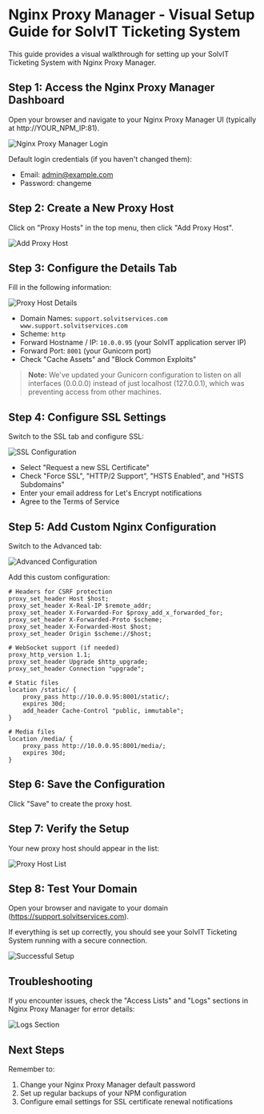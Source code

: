 # Nginx Proxy Manager - Visual Setup Guide for SolvIT Ticketing System

This guide provides a visual walkthrough for setting up your SolvIT Ticketing System with Nginx Proxy Manager.

## Step 1: Access the Nginx Proxy Manager Dashboard

Open your browser and navigate to your Nginx Proxy Manager UI (typically at http://YOUR_NPM_IP:81).

![Nginx Proxy Manager Login](https://i.imgur.com/JsKgxX4.png)

Default login credentials (if you haven't changed them):
- Email: admin@example.com
- Password: changeme

## Step 2: Create a New Proxy Host

Click on "Proxy Hosts" in the top menu, then click "Add Proxy Host".

![Add Proxy Host](https://i.imgur.com/V8u7z2d.png)

## Step 3: Configure the Details Tab

Fill in the following information:

![Proxy Host Details](https://i.imgur.com/MJ13Htx.png)

- Domain Names: `support.solvitservices.com www.support.solvitservices.com`
- Scheme: `http`
- Forward Hostname / IP: `10.0.0.95` (your SolvIT application server IP)
- Forward Port: `8001` (your Gunicorn port)
- Check "Cache Assets" and "Block Common Exploits"

> **Note:** We've updated your Gunicorn configuration to listen on all interfaces (0.0.0.0) instead of just localhost (127.0.0.1), which was preventing access from other machines.

## Step 4: Configure SSL Settings

Switch to the SSL tab and configure SSL:

![SSL Configuration](https://i.imgur.com/FrvfnJq.png)

- Select "Request a new SSL Certificate"
- Check "Force SSL", "HTTP/2 Support", "HSTS Enabled", and "HSTS Subdomains"
- Enter your email address for Let's Encrypt notifications
- Agree to the Terms of Service

## Step 5: Add Custom Nginx Configuration

Switch to the Advanced tab:

![Advanced Configuration](https://i.imgur.com/XqRxpJZ.png)

Add this custom configuration:

```
# Headers for CSRF protection
proxy_set_header Host $host;
proxy_set_header X-Real-IP $remote_addr;
proxy_set_header X-Forwarded-For $proxy_add_x_forwarded_for;
proxy_set_header X-Forwarded-Proto $scheme;
proxy_set_header X-Forwarded-Host $host;
proxy_set_header Origin $scheme://$host;

# WebSocket support (if needed)
proxy_http_version 1.1;
proxy_set_header Upgrade $http_upgrade;
proxy_set_header Connection "upgrade";

# Static files
location /static/ {
    proxy_pass http://10.0.0.95:8001/static/;
    expires 30d;
    add_header Cache-Control "public, immutable";
}

# Media files
location /media/ {
    proxy_pass http://10.0.0.95:8001/media/;
    expires 30d;
}
```

## Step 6: Save the Configuration

Click "Save" to create the proxy host.

## Step 7: Verify the Setup

Your new proxy host should appear in the list:

![Proxy Host List](https://i.imgur.com/YsRsmB1.png)

## Step 8: Test Your Domain

Open your browser and navigate to your domain (https://support.solvitservices.com).

If everything is set up correctly, you should see your SolvIT Ticketing System running with a secure connection.

![Successful Setup](https://i.imgur.com/RZyz0ML.png)

## Troubleshooting

If you encounter issues, check the "Access Lists" and "Logs" sections in Nginx Proxy Manager for error details:

![Logs Section](https://i.imgur.com/WgRdQWs.png)

## Next Steps

Remember to:
1. Change your Nginx Proxy Manager default password
2. Set up regular backups of your NPM configuration
3. Configure email settings for SSL certificate renewal notifications
